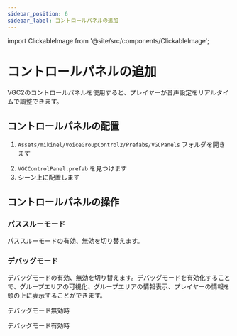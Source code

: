 ```yaml
---
sidebar_position: 6
sidebar_label: コントロールパネルの追加
---
```


import ClickableImage from '@site/src/components/ClickableImage';

# コントロールパネルの追加

VGC2のコントロールパネルを使用すると、プレイヤーが音声設定をリアルタイムで調整できます。

<ClickableImage src="/img/control-panel--hero.png" alt="コントロールパネル概要" />

## コントロールパネルの配置

1. `Assets/mikinel/VoiceGroupControl2/Prefabs/VGCPanels` フォルダを開きます

<ClickableImage src="/img/transceiver-setup--prefab-location.png" alt="コントロールパネルプレハブの場所" />

2. `VGCControlPanel.prefab` を見つけます
3. シーン上に配置します

## コントロールパネルの操作

### パススルーモード
パススルーモードの有効、無効を切り替えます。

### デバッグモード
デバッグモードの有効、無効を切り替えます。デバッグモードを有効化することで、グループエリアの可視化、グループエリアの情報表示、プレイヤーの情報を頭の上に表示することができます。

<div style={{display: 'flex', gap: '10px', justifyContent: 'center', marginTop: '20px'}}>
  <div style={{flex: 1, textAlign: 'center'}}>
    <ClickableImage src="/img/control-panel--debug-mode-disabled.png" alt="デバッグモード無効時" />
    <p style={{marginTop: '10px', fontSize: '14px', color: '#666'}}>デバッグモード無効時</p>
  </div>
  <div style={{flex: 1, textAlign: 'center'}}>
    <ClickableImage src="/img/control-panel--debug-mode-enabled.png" alt="デバッグモード有効時" />
    <p style={{marginTop: '10px', fontSize: '14px', color: '#666'}}>デバッグモード有効時</p>
  </div>
</div>

